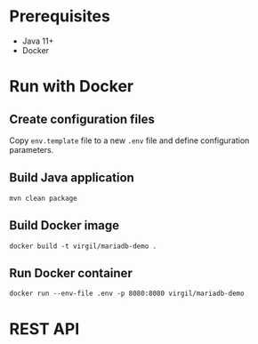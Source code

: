 # Prerequisites

- Java 11+
- Docker

# Run with Docker

## Create configuration files

Copy `env.template` file to a new `.env` file and define configuration parameters.

## Build Java application

```
mvn clean package
```

## Build Docker image

```
docker build -t virgil/mariadb-demo .
```

## Run Docker container

```
docker run --env-file .env -p 8080:8080 virgil/mariadb-demo
```

# REST API

